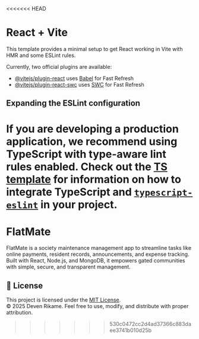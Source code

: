 <<<<<<< HEAD
# React + Vite

This template provides a minimal setup to get React working in Vite with HMR and some ESLint rules.

Currently, two official plugins are available:

- [@vitejs/plugin-react](https://github.com/vitejs/vite-plugin-react/blob/main/packages/plugin-react) uses [Babel](https://babeljs.io/) for Fast Refresh
- [@vitejs/plugin-react-swc](https://github.com/vitejs/vite-plugin-react/blob/main/packages/plugin-react-swc) uses [SWC](https://swc.rs/) for Fast Refresh

## Expanding the ESLint configuration

If you are developing a production application, we recommend using TypeScript with type-aware lint rules enabled. Check out the [TS template](https://github.com/vitejs/vite/tree/main/packages/create-vite/template-react-ts) for information on how to integrate TypeScript and [`typescript-eslint`](https://typescript-eslint.io) in your project.
=======
# FlatMate
FlatMate is a society maintenance management app to streamline tasks like online payments, resident records, announcements, and expense tracking. Built with React, Node.js, and MongoDB, it empowers gated communities with simple, secure, and transparent management.


## 📄 License

This project is licensed under the [MIT License](./LICENSE).  
© 2025 Deven Rikame. Feel free to use, modify, and distribute with proper attribution.
>>>>>>> 530c0472cc2d4ad37366c883daee3741b010d25b
